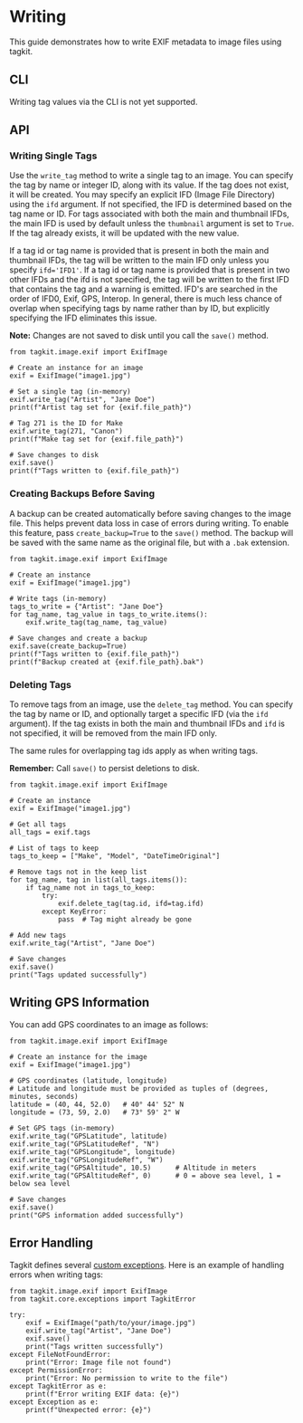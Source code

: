 # Writing

This guide demonstrates how to write EXIF metadata to image files using tagkit.

## CLI

Writing tag values via the CLI is not yet supported.

## API

### Writing Single Tags

Use the `write_tag` method to write a single tag to an image. You can specify the tag by name or integer ID, along with its value. If the tag does not exist, it will be created.
You may specify an explicit IFD (Image File Directory) using the `ifd` argument. If not specified, the IFD is determined based on the tag name or ID. For tags associated with both the main and thumbnail IFDs, the main IFD is used by default unless the `thumbnail` argument is set to `True`.
If the tag already exists, it will be updated with the new value.

If a tag id or tag name is provided that is present in both the main and thumbnail IFDs, the tag will be written to the main IFD only unless you specify `ifd='IFD1'`. If a tag id or tag name
is provided that is present in two other IFDs and the ifd is not specified, the tag
will be written to the first IFD that contains the tag and a warning is emitted.
IFD's are searched in the order of IFD0, Exif, GPS, Interop. In general, there is much
less chance of overlap when specifying tags by name rather than by ID, but explicitly
specifying the IFD eliminates this issue.

**Note:** Changes are not saved to disk until you call the `save()` method.

```{testcode}
from tagkit.image.exif import ExifImage

# Create an instance for an image
exif = ExifImage("image1.jpg")

# Set a single tag (in-memory)
exif.write_tag("Artist", "Jane Doe")
print(f"Artist tag set for {exif.file_path}")

# Tag 271 is the ID for Make
exif.write_tag(271, "Canon")
print(f"Make tag set for {exif.file_path}")

# Save changes to disk
exif.save()
print(f"Tags written to {exif.file_path}")
```

### Creating Backups Before Saving

A backup can be created automatically before saving changes to the image file. This helps prevent data loss in case of errors during writing.
To enable this feature, pass `create_backup=True` to the `save()` method. The backup will be saved with the same name as the original file, but with a `.bak` extension.

```{testcode}
from tagkit.image.exif import ExifImage

# Create an instance
exif = ExifImage("image1.jpg")

# Write tags (in-memory)
tags_to_write = {"Artist": "Jane Doe"}
for tag_name, tag_value in tags_to_write.items():
    exif.write_tag(tag_name, tag_value)

# Save changes and create a backup
exif.save(create_backup=True)
print(f"Tags written to {exif.file_path}")
print(f"Backup created at {exif.file_path}.bak")
```

### Deleting Tags

To remove tags from an image, use the `delete_tag` method. You can specify the tag by name or ID, and optionally target a specific IFD (via the `ifd` argument).
If the tag exists in both the main and thumbnail IFDs and `ifd` is not specified, it will be removed from the main IFD only.

The same rules for overlapping tag ids apply as when writing tags.

**Remember:** Call `save()` to persist deletions to disk.

```{testcode}
from tagkit.image.exif import ExifImage

# Create an instance
exif = ExifImage("image1.jpg")

# Get all tags
all_tags = exif.tags

# List of tags to keep
tags_to_keep = ["Make", "Model", "DateTimeOriginal"]

# Remove tags not in the keep list
for tag_name, tag in list(all_tags.items()):
    if tag_name not in tags_to_keep:
        try:
            exif.delete_tag(tag.id, ifd=tag.ifd)
        except KeyError:
            pass  # Tag might already be gone

# Add new tags
exif.write_tag("Artist", "Jane Doe")

# Save changes
exif.save()
print("Tags updated successfully")
```

## Writing GPS Information

You can add GPS coordinates to an image as follows:

```{testcode}
from tagkit.image.exif import ExifImage

# Create an instance for the image
exif = ExifImage("image1.jpg")

# GPS coordinates (latitude, longitude)
# Latitude and longitude must be provided as tuples of (degrees, minutes, seconds)
latitude = (40, 44, 52.0)   # 40° 44' 52" N
longitude = (73, 59, 2.0)   # 73° 59' 2" W

# Set GPS tags (in-memory)
exif.write_tag("GPSLatitude", latitude)
exif.write_tag("GPSLatitudeRef", "N")
exif.write_tag("GPSLongitude", longitude)
exif.write_tag("GPSLongitudeRef", "W")
exif.write_tag("GPSAltitude", 10.5)      # Altitude in meters
exif.write_tag("GPSAltitudeRef", 0)      # 0 = above sea level, 1 = below sea level

# Save changes
exif.save()
print("GPS information added successfully")
```

## Error Handling

Tagkit defines several [custom exceptions](../apidocs/tagkit/tagkit.core.exceptions.rst).
Here is an example of handling errors when writing tags:

```{testcode}
from tagkit.image.exif import ExifImage
from tagkit.core.exceptions import TagkitError

try:
    exif = ExifImage("path/to/your/image.jpg")
    exif.write_tag("Artist", "Jane Doe")
    exif.save()
    print("Tags written successfully")
except FileNotFoundError:
    print("Error: Image file not found")
except PermissionError:
    print("Error: No permission to write to the file")
except TagkitError as e:
    print(f"Error writing EXIF data: {e}")
except Exception as e:
    print(f"Unexpected error: {e}")
```
